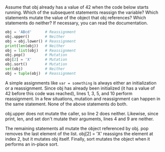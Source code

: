 Assume that obj already has a value of 42 when the code below starts running. Which of the subsequent statements
reassign the variable? Which statements mutate the value of the object that obj references? Which statements do neither?
If necessary, you can read the documentation.

```python
obj = 'ABcd'      # Reassignment
obj.upper()       # Neither
obj = obj.lower() # Reassignment
print(len(obj))   # Neither
obj = list(obj)   # Reassignment
obj.pop()         # Mutation
obj[2] = 'X'      # Mutation
obj.sort()        # Mutation
set(obj)          # Neither
obj = tuple(obj)  # Reassignment
```

A simple assignments like `var = something` is always either an initialization or a reassignment. Since obj has already been initialized (it has a value of 42 before this code was reached), lines 1, 3, 5, and 10 perform reassignment. In a few situations, mutation and reassignment can happen in the same statement. None of the above statements do both.

obj.upper does not mutate the caller, so line 2 does neither. Likewise, since print, len, and set don't mutate their arguments, lines 4 and 9 are neither.

The remaining statements all mutate the object referenced by obj. pop removes the last element of the list. obj[2] = 'X' reassigns the element at index 2, but it mutates obj itself. Finally, sort mutates the object when it performs an in-place sort.